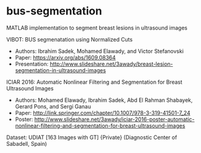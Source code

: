 # bus-segmentation
MATLAB implementation to segment breast lesions in ultrasound images

VIBOT: BUS segmenatation using Normalized Cuts
- Authors: Ibrahim Sadek, Mohamed Elawady, and Victor Stefanovski
- Paper: https://arxiv.org/abs/1609.08364
- Presentation: http://www.slideshare.net/3awady/breast-lesion-segmentation-in-ultrasound-images



ICIAR 2016: Automatic Nonlinear Filtering and Segmentation for Breast Ultrasound Images
- Authors: Mohamed Elawady, Ibrahim Sadek, Abd El Rahman Shabayek, Gerard Pons, and Sergi Ganau
- Paper: http://link.springer.com/chapter/10.1007/978-3-319-41501-7_24
- Poster: http://www.slideshare.net/3awady/iciar-2016-poster-automatic-nonlinear-filtering-and-segmentation-for-breast-ultrasound-images

Dataset: UDIAT [163 Images with GT] {Private} (Diagnostic Center of Sabadell, Spain)
